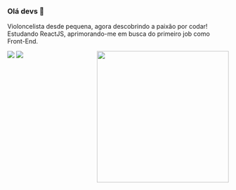 ### Olá devs 👋

Violoncelista desde pequena, agora descobrindo a paixão por codar! Estudando ReactJS, aprimorando-me em busca do primeiro job como Front-End.

<img align="right" width="300" src="https://media.giphy.com/media/L1R1tvI9svkIWwpVYr/giphy.gif" />



<p align="left">
  <a href="#mailto:souzabrenda.cello@gmail.com" alt="Gmail" target="_blank">
  <img src="https://img.shields.io/badge/-Gmail-FF0000?style=flat-square&labelColor=FF0000&logo=gmail&logoColor=white&link=LINK-DO-SEU-EMAIL" /></a>

  <a href="https://www.linkedin.com/in/brenda-souza-231792210/" target="_blank">
  <img src="https://img.shields.io/badge/-Linkedin-0e76a8?style=flat-square&logo=Linkedin&logoColor=white&link=LINK-DO-SEU-LINKEDIN" /></a>
</p>
